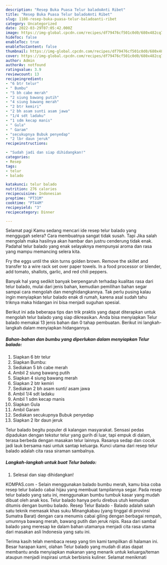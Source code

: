 ```yaml
---
description: "Resep Buka Puasa Telur baladoAnti Ribet"
title: "Resep Buka Puasa Telur baladoAnti Ribet"
slug: 1108-resep-buka-puasa-telur-baladoanti-ribet
category: Uncategorized
date: 2022-03-29T07:05:42.000Z
image: https://img-global.cpcdn.com/recipes/df79476cf501c0d0/680x482cq70/telur-balado-foto-resep-utama.jpg
hideToc: false
enableToc: true
enableTocContent: false
thumbnail: https://img-global.cpcdn.com/recipes/df79476cf501c0d0/680x482cq70/telur-balado-foto-resep-utama.jpg
cover: https://img-global.cpcdn.com/recipes/df79476cf501c0d0/680x482cq70/telur-balado-foto-resep-utama.jpg
author: Admin
authorAv: notfound
ratingvalue: 3.9
reviewcount: 13
recipeingredient:
- "6 btr telur"
- " Bumbu"
- "5 bh cabe merah"
- "2 siung bawang putih"
- "4 siung bawang merah"
- "2 btr kemiri"
- "2 bh asam sunti asam jawa"
- "1/4 sdt ladaku"
- "1 sdm kecap manis"
- " Gula"
- " Garam"
- "secukupnya Bubuk penyedap"
- "2 lbr daun jeruk"
recipeinstructions:

- "Sudah jadi dan siap dihidangkan!"
categories:
- Resep
tags:
- telur
- balado

katakunci: telur balado 
nutrition: 276 calories
recipecuisine: Indonesian
preptime: "PT31M"
cooktime: "PT44M"
recipeyield: "3"
recipecategory: Dinner

---
```



Selamat pagi Kamu sedang mencari ide resep telur balado yang menggugah selera? Cara membuatnya sangat tidak susah. Tapi Jika salah mengolah maka hasilnya akan hambar dan justru cenderung tidak enak. Padahal telur balado yang enak selayaknya mempunyai aroma dan rasa yang mampu memancing selera kita.


Fry the eggs until the skin turns golden brown. Remove the skillet and transfer to a wire rack set over paper towels. In a food processor or blender, add tomato, shallots, garlic, and red chili peppers.

Banyak hal yang sedikit banyak berpengaruh terhadap kualitas rasa dari telur balado, mulai dari jenis bahan, kemudian pemilihan bahan segar sampai cara mengolah dan menghidangkannya. Tak perlu pusing kalau ingin menyiapkan telur balado enak di rumah, karena asal sudah tahu triknya maka hidangan ini bisa menjadi suguhan spesial.


Berikut ini ada beberapa tips dan trik praktis yang dapat diterapkan untuk mengolah telur balado yang siap dikreasikan. Anda bisa menyiapkan Telur balado memakai 13 jenis bahan dan 0 tahap pembuatan. Berikut ini langkah-langkah dalam menyiapkan hidangannya.

<!--inarticleads1-->

##### Bahan-bahan dan bumbu yang diperlukan dalam menyiapkan Telur balado:

1. Siapkan 6 btr telur
1. Siapkan  Bumbu:
1. Sediakan 5 bh cabe merah
1. Ambil 2 siung bawang putih
1. Siapkan 4 siung bawang merah
1. Siapkan 2 btr kemiri
1. Sediakan 2 bh asam sunti/ asam jawa
1. Ambil 1/4 sdt ladaku
1. Ambil 1 sdm kecap manis
1. Siapkan  Gula
1. Ambil  Garam
1. Sediakan secukupnya Bubuk penyedap
1. Siapkan 2 lbr daun jeruk


Telur balado begitu populer di kalangan masyarakat. Sensasi pedas dipadukan dengan tekstur telur yang gurih di luar, tapi empuk di dalam, terasa berbeda dengan masakan telur lainnya. Rasanya sedap dan cocok jadi lauk bersama nasi untuk santap keluarga. Kunci utama dari resep telur balado adalah cita rasa siraman sambalnya. 

<!--inarticleads2-->

##### Langkah-langkah untuk buat Telur balado:


1. Selesai dan siap dihidangkan!

KOMPAS.com - Selain menggunakan balado bumbu merah, kamu bisa coba resep telur balado cabai hijau yang membuat tampilannya segar. Pada resep telur balado yang satu ini, menggunakan bumbu tumbuk kasar yang mudah dibuat oleh anak kos. Telur balado hanya perlu direbus utuh kemudian ditumis dengan bumbu balado. Resep Telur Balado - Balado adalah salah satu teknik memasak khas suku Minangkabau (yang tinggal di provinsi Sumatra Barat) dengan cara menumis cabai giling dengan berbagai rempah, umumnya bawang merah, bawang putih dan jeruk nipis. Rasa dari sambal balado yang meresap ke dalam bahan utamanya menjadi cita rasa utama dari masakan asli Indonesia yang satu ini. 

Terima kasih telah membaca resep yang tim kami tampilkan di halaman ini. Besar harapan kami, olahan Telur balado yang mudah di atas dapat membantu anda menyiapkan makanan yang menarik untuk keluarga/teman ataupun menjadi inspirasi untuk berbisnis kuliner. Selamat menikmati
